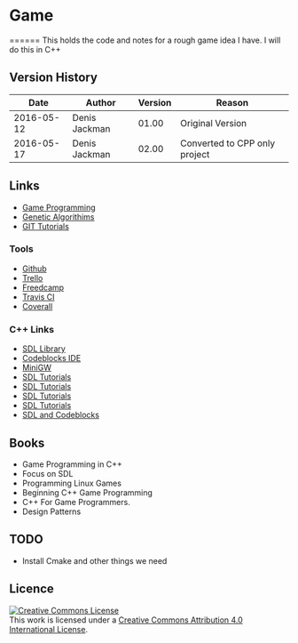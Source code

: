 # Game
======
This holds the code and notes for a rough game idea I have.
I will do this in C++ 

## Version History 
|Date |Author|Version|Reason|
|----------|-------------|-----|--------------------------------------|
|2016-05-12|Denis Jackman|01.00|Original Version |
|2016-05-17|Denis Jackman|02.00|Converted to CPP only project |

## Links
* [Game Programming](http://gameprogrammingpatterns.com/)
* [Genetic Algorithims](http://www.ai-junkie.com/ga/intro/gat1.html)
* [GIT Tutorials](https://www.atlassian.com/git/tutorials/what-is-version-control)

### Tools 
* [Github](https://github.com/)
* [Trello](https://trello.com/b/pCvSF4QZ/games-project)
* [Freedcamp](https://freedcamp.com/dashboard)
* [Travis CI](https://travis-ci.org/profile/denisjackman)
* [Coverall](https://coveralls.io/repos)

### C++ Links
* [SDL Library](https://www.libsdl.org/index.php)
* [Codeblocks IDE](http://www.codeblocks.org/)
* [MiniGW](http://www.mingw.org/)
* [SDL Tutorials](http://lazyfoo.net/SDL_tutorials/)
* [SDL Tutorials](http://www.sdltutorials.com/)
* [SDL Tutorials](http://www.willusher.io/pages/sdl2/)
* [SDL Tutorials](http://gamedevgeek.com/tutorials/getting-started-with-sdl/)
* [SDL and Codeblocks](http://wiki.codeblocks.org/index.php/Using_SDL_with_Code::Blocks)

## Books 
* Game Programming in C++ 
* Focus on SDL
* Programming Linux Games
* Beginning C++ Game Programming
* C++ For Game Programmers.
* Design Patterns 

## TODO 
* Install Cmake and other things we need 

## Licence 
<a rel="license" href="http://creativecommons.org/licenses/by/4.0/"><img alt="Creative Commons License" style="border-width:0" src="https://i.creativecommons.org/l/by/4.0/88x31.png" /></a><br />This work is licensed under a <a rel="license" href="http://creativecommons.org/licenses/by/4.0/">Creative Commons Attribution 4.0 International License</a>.
